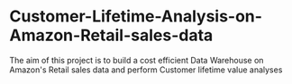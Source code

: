 # Customer-Lifetime-Analysis-on-Amazon-Retail-sales-data
The aim of this project is to build a cost efficient Data Warehouse on Amazon's Retail sales data and perform Customer lifetime value analyses
